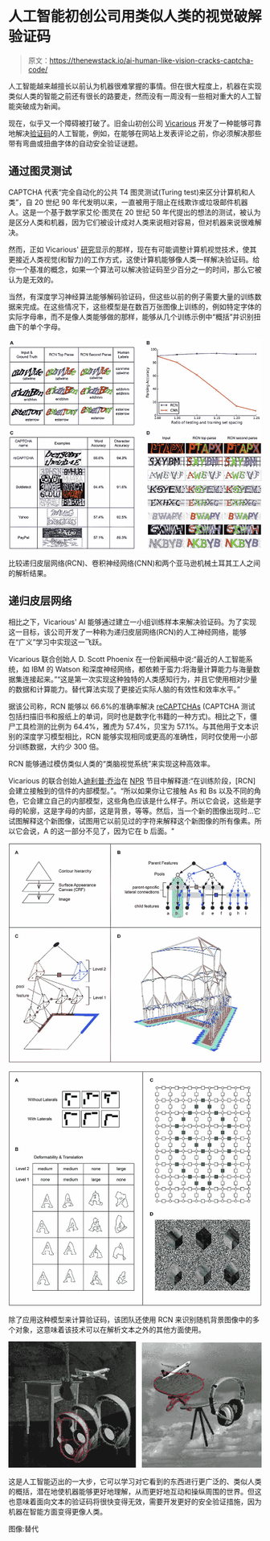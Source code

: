 # 人工智能初创公司用类似人类的视觉破解验证码

> 原文：<https://thenewstack.io/ai-human-like-vision-cracks-captcha-code/>

人工智能越来越擅长以前认为机器很难掌握的事情。但在很大程度上，机器在实现类似人类的智能之前还有很长的路要走，然而没有一周没有一些相对重大的人工智能突破成为新闻。

现在，似乎又一个障碍被打破了。旧金山初创公司 [Vicarious](https://www.vicarious.com/) 开发了一种能够可靠地解决[验证码](https://en.wikipedia.org/wiki/CAPTCHA)的人工智能，例如，在能够在网站上发表评论之前，你必须解决那些带有弯曲或扭曲字体的自动安全验证谜题。

## 通过图灵测试

CAPTCHA 代表“完全自动化的公共 T4 图灵测试(Turing test)来区分计算机和人类”，自 20 世纪 90 年代发明以来，一直被用于阻止在线欺诈或垃圾邮件机器人。这是一个基于数学家艾伦·图灵在 20 世纪 50 年代提出的想法的测试，被认为是区分人类和机器，因为它们被设计成对人类来说相对容易，但对机器来说很难解决。

然而，正如 Vicarious' [研究](http://science.sciencemag.org/content/early/2017/10/26/science.aag2612)显示的那样，现在有可能调整计算机视觉技术，使其更接近人类视觉(和智力)的工作方式，这使计算机能够像人类一样解决验证码。给你一个基准的概念，如果一个算法可以解决验证码至少百分之一的时间，那么它被认为是无效的。

当然，有深度学习神经算法能够解码验证码，但这些以前的例子需要大量的训练数据来完成。在这些情况下，这些模型是在数百万张图像上训练的，例如特定字体的实际字母串，而不是像人类能够做的那样，能够从几个训练示例中“概括”并识别扭曲下的单个字母。

![](img/0ed6cc476e4f863b22f8e79c0fb7f2c5.png)

比较递归皮层网络(RCN)、卷积神经网络(CNN)和两个亚马逊机械土耳其工人之间的解析结果。

## 递归皮层网络

相比之下，Vicarious' AI 能够通过建立一小组训练样本来解决验证码。为了实现这一目标，该公司开发了一种称为递归皮层网络(RCN)的人工神经网络，能够在“广义”学习中实现这一飞跃。

Vicarious 联合创始人 D. Scott Phoenix 在一份新闻稿中说:“最近的人工智能系统，如 IBM 的 Watson 和深度神经网络，都依赖于蛮力:将海量计算能力与海量数据集连接起来。”“这是第一次实现这种独特的人类感知行为，并且它使用相对少量的数据和计算能力。替代算法实现了更接近实际人脑的有效性和效率水平。”

据该公司称，RCN 能够以 66.6%的准确率解决 [reCAPTCHAs](https://en.wikipedia.org/wiki/ReCAPTCHA) (CAPTCHA 测试包括扫描旧书和报纸上的单词，同时也是数字化书籍的一种方式)。相比之下，僵尸工具检测的比例为 64.4%，雅虎为 57.4%，贝宝为 57.1%。与其他用于文本识别的深度学习模型相比，RCN 能够实现相同或更高的准确性，同时仅使用一小部分训练数据，大约少 300 倍。

RCN 能够通过模仿类似人类的“类脑视觉系统”来实现这种高效率。

Vicarious 的联合创始人[迪利普·乔治](http://www.dileepgeorge.com/)在 [NPR](http://www.npr.org/sections/thetwo-way/2017/10/26/560082659/ai-model-fundamentally-cracks-captchas-scientists-say) 节目中解释道:“在训练阶段，[RCN]会建立接触到的信件的内部模型。”。“所以如果你让它接触 As 和 Bs 以及不同的角色，它会建立自己的内部模型，这些角色应该是什么样子。所以它会说，这些是字母的轮廓，这是字母的内部，这是背景，等等。然后，当一个新的图像出现时…它试图解释这个新图像，试图用它以前见过的字符来解释这个新图像的所有像素。所以它会说，A 的这一部分不见了，因为它在 b 后面。"

![](img/42b6fbc467c8b80137d3aa64b47f0a44.png)

![](img/7869f3483493d2f49499a88873f4f17a.png)

除了应用这种模型来计算验证码，该团队还使用 RCN 来识别随机背景图像中的多个对象，这意味着该技术可以在解析文本之外的其他方面使用。

![](img/946c406f5a239b1193dda6dd9c8b551a.png)

这是人工智能迈出的一大步，它可以学习对它看到的东西进行更广泛的、类似人类的概括，潜在地使机器能够更好地理解，从而更好地互动和操纵周围的世界。但这也意味着面向文本的验证码将很快变得无效，需要开发更好的安全验证措施，因为机器在智能方面变得更像人类。

图像:替代

<svg xmlns:xlink="http://www.w3.org/1999/xlink" viewBox="0 0 68 31" version="1.1"><title>Group</title> <desc>Created with Sketch.</desc></svg>